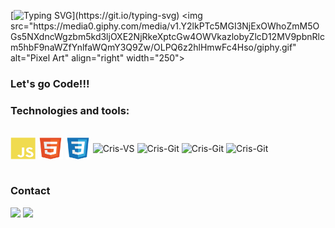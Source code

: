 [![Typing SVG](https://readme-typing-svg.herokuapp.com?font=Fira+Code&pause=1000&width=435&lines=Hello+everyone!+I'm+Thiago+Balsemao.;Welcome+to+my+GitHub+profile!)](https://git.io/typing-svg)
<img src="https://media0.giphy.com/media/v1.Y2lkPTc5MGI3NjExOWhoZmM5OGs5NXdncWgzbm5kd3ljOXE2NjRkeXptcGw4OWVkazlobyZlcD12MV9pbnRlcm5hbF9naWZfYnlfaWQmY3Q9Zw/OLPQ6z2hlHmwFc4Hso/giphy.gif" alt="Pixel Art" align="right" width="250">

### Let's go Code!!!

### Technologies and tools:

<div style="display: inline_block"><br>
  <img align="center" alt="Cris-Js" height="35" width="40" src="https://raw.githubusercontent.com/devicons/devicon/master/icons/javascript/javascript-plain.svg">
  <img align="center" alt="Cris-HTML" height="35" width="40" src="https://raw.githubusercontent.com/devicons/devicon/master/icons/html5/html5-original.svg">
  <img align="center" alt="Cris-CSS" height="35" width="40" src="https://raw.githubusercontent.com/devicons/devicon/master/icons/css3/css3-original.svg">   
  <img align="center" alt="Cris-VS" height="35" width="40" src="https://cdn.jsdelivr.net/gh/devicons/devicon/icons/vscode/vscode-original.svg">
  <img align="center" alt="Cris-Git" height="35" width="40" src="https://cdn.jsdelivr.net/gh/devicons/devicon/icons/git/git-original.svg">
  <img align="center" alt="Cris-Git" height="35" width="40" src="https://img.icons8.com/?size=100&id=hsPbhkOH4FMe&format=png&color=000000">
  <img align="center" alt="Cris-Git" height="35" width="40" src="https://img.icons8.com/?size=100&id=bzf0DqjXFHIW&format=png&color=000000">
</div><br>
    
### Contact

<div> 
  <a href="https://www.linkedin.com/in/thiago-balsemao-da-silva-9483b9265" target="_blank"><img src="https://img.shields.io/badge/-LinkedIn-%230077B5?style=for-the-badge&logo=linkedin&logoColor=white" target="_blank"></a> 
  <a href="mailto:thiago.balsemao@gmail.com"><img src="https://img.shields.io/badge/-Gmail-%23333?style=for-the-badge&logo=gmail&logoColor=white" target="_blank"></a>
</div>
